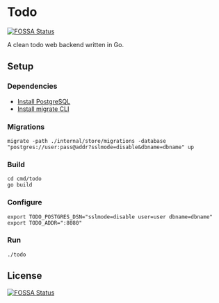 # Todo
[![FOSSA Status](https://app.fossa.io/api/projects/git%2Bgithub.com%2Ffharding1%2Ftodo.svg?type=shield)](https://app.fossa.io/projects/git%2Bgithub.com%2Ffharding1%2Ftodo?ref=badge_shield)


A clean todo web backend written in Go.

## Setup

### Dependencies

- [Install PostgreSQL](https://www.postgresql.org/docs/9.2/tutorial-install.html)
- [Install migrate CLI](https://github.com/golang-migrate/migrate/tree/master/cli)

### Migrations

    migrate -path ./internal/store/migrations -database "postgres://user:pass@addr?sslmode=disable&dbname=dbname" up

### Build

    cd cmd/todo
    go build

### Configure

    export TODO_POSTGRES_DSN="sslmode=disable user=user dbname=dbname"
    export TODO_ADDR=":8080"

### Run

    ./todo


## License
[![FOSSA Status](https://app.fossa.io/api/projects/git%2Bgithub.com%2Ffharding1%2Ftodo.svg?type=large)](https://app.fossa.io/projects/git%2Bgithub.com%2Ffharding1%2Ftodo?ref=badge_large)